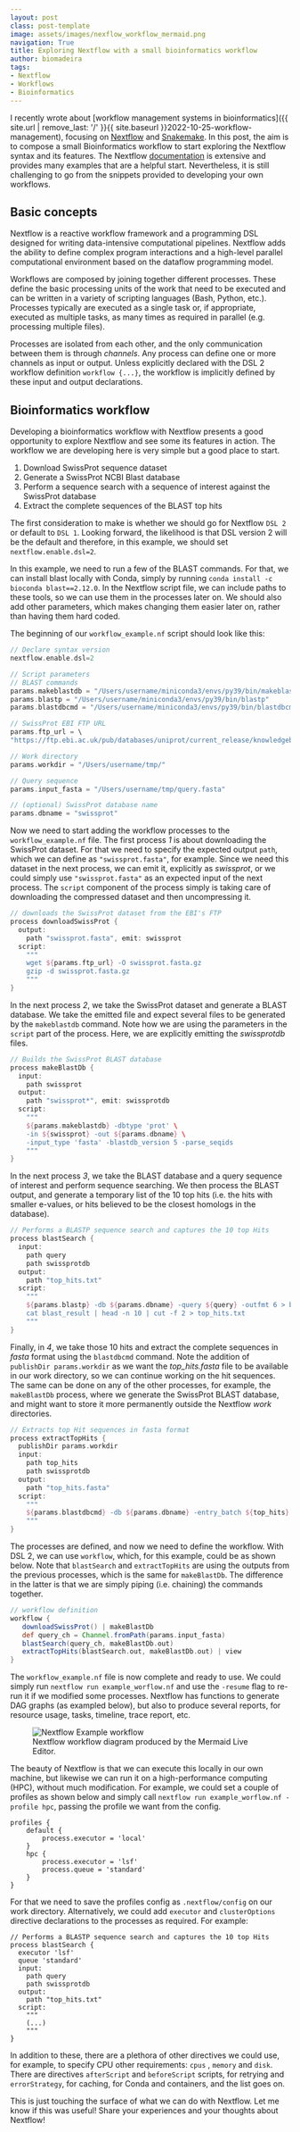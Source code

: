 ```yaml
---
layout: post
class: post-template
image: assets/images/nexflow_workflow_mermaid.png
navigation: True
title: Exploring Nextflow with a small bioinformatics workflow
author: biomadeira
tags:
- Nextflow
- Workflows
- Bioinformatics
---
```


I recently wrote about 
[workflow management systems in bioinformatics]({{ site.url | remove_last: '/' }}{{ site.baseurl }}2022-10-25-workflow-management),
focusing on [Nextflow](https://www.nextflow.io/) and [Snakemake](https://snakemake.readthedocs.io/en/stable/). 
In this post, the aim is to compose a small Bioinformatics workflow to start exploring
the Nextflow syntax and its features. 
The Nextflow [documentation](https://www.nextflow.io/docs/latest/index.html) 
is extensive and provides many examples that are a helpful start.
Nevertheless, it is still challenging to go from the snippets provided to developing your own workflows.

## Basic concepts

Nextflow is a reactive workflow framework and a programming DSL designed for writing data-intensive computational
pipelines. Nextflow adds the ability to define complex program interactions and a high-level parallel 
computational environment based on the dataflow programming model.

Workflows are composed by joining together different processes. 
These define the basic processing units of the work that need to be executed and can be written in a variety of
scripting languages (Bash, Python, etc.). 
Processes typically are executed as a single task or, if appropriate,
executed as multiple tasks, as many times as required in parallel
(e.g. processing multiple files).

Processes are isolated from each other, and the only communication between them is through *channels*.
Any process can define one or more channels as input or output.
Unless explicitly declared with the DSL 2 workflow definition `workflow {...}`, 
the workflow is implicitly defined by these input and output declarations.

## Bioinformatics workflow

Developing a bioinformatics workflow with Nextflow presents a good opportunity to
explore Nextflow and see some its features in action.
The workflow we are developing here is very simple but a good place to start.

1. Download SwissProt sequence dataset
2. Generate a SwissProt NCBI Blast database
3. Perform a sequence search with a sequence of interest against the SwissProt database
4. Extract the complete sequences of the BLAST top hits

The first consideration to make is whether we should go for Nextflow `DSL 2` or default to `DSL 1`.
Looking forward, the likelihood is that DSL version 2 will be the default and therefore, in this example, we should 
set `nextflow.enable.dsl=2`. 

In this example, we need to run a few of the BLAST commands. For that, we can install blast locally with Conda, 
simply by running `conda install -c bioconda blast==2.12.0`. 
In the Nextflow script file, we can include paths to these 
tools, so we can use them in the processes later on. We should also add other parameters, 
which makes changing them easier later on, rather than having them hard coded.

The beginning of our `workflow_example.nf` script should look like this:

```groovy
// Declare syntax version
nextflow.enable.dsl=2

// Script parameters
// BLAST commands
params.makeblastdb = "/Users/username/miniconda3/envs/py39/bin/makeblastdb"
params.blastp = "/Users/username/miniconda3/envs/py39/bin/blastp"
params.blastdbcmd = "/Users/username/miniconda3/envs/py39/bin/blastdbcmd"

// SwissProt EBI FTP URL
params.ftp_url = \
"https://ftp.ebi.ac.uk/pub/databases/uniprot/current_release/knowledgebase/complete/uniprot_sprot.fasta.gz"

// Work directory
params.workdir = "/Users/username/tmp/"

// Query sequence
params.input_fasta = "/Users/username/tmp/query.fasta"

// (optional) SwissProt database name
params.dbname = "swissprot"
```

Now we need to start adding the workflow processes to the `workflow_example.nf` file. 
The first process *1* is about downloading the SwissProt dataset. For that we need to specify the 
expected output `path`, which we can define as `"swissprot.fasta"`, for example. 
Since we need this dataset in the next process, we can emit it, explicitly as *swissprot*, or we could 
simply use `"swissprot.fasta"` as an expected input of the next process. The `script` component of the process
simply is taking care of downloading the compressed dataset and then uncompressing it.

```groovy
// downloads the SwissProt dataset from the EBI's FTP
process downloadSwissProt {
  output:
    path "swissprot.fasta", emit: swissprot
  script:
    """
    wget ${params.ftp_url} -O swissprot.fasta.gz
    gzip -d swissprot.fasta.gz
    """
}
```

In the next process *2*, we take the SwissProt dataset and generate a BLAST database. We take the emitted file and 
expect several files to be generated by the `makeblastdb` command. Note how we are using the parameters in the 
`script` part of the process. Here, we are explicitly emitting the *swissprotdb* files.

```groovy
// Builds the SwissProt BLAST database
process makeBlastDb {
  input:
    path swissprot
  output:
    path "swissprot*", emit: swissprotdb
  script:
    """
    ${params.makeblastdb} -dbtype 'prot' \
    -in ${swissprot} -out ${params.dbname} \
    -input_type 'fasta' -blastdb_version 5 -parse_seqids
    """
}
```

In the next process *3*, we take the BLAST database and a query sequence of interest and perform sequence searching.
We then process the BLAST output, and generate a temporary list of the 10 top hits (i.e. the hits with smaller e-values,
or hits believed to be the closest homologs in the database).

```groovy
// Performs a BLASTP sequence search and captures the 10 top Hits
process blastSearch {
  input:
    path query
    path swissprotdb
  output:
    path "top_hits.txt"
  script:
    """
    ${params.blastp} -db ${params.dbname} -query ${query} -outfmt 6 > blast_result
    cat blast_result | head -n 10 | cut -f 2 > top_hits.txt
    """
}
```

Finally, in *4*, we take those 10 hits and extract the complete sequences in *fasta* format using the `blastdbcmd`
command. Note the addition of `publishDir params.workdir` as we want the *top_hits.fasta* file to be available 
in our work directory, so we can continue working on the hit sequences. The same can be done on any of the 
other processes, for example, the `makeBlastDb` process, where we generate the SwissProt BLAST database, and 
might want to store it more permanently outside the Nextflow *work* directories.

```groovy
// Extracts top Hit sequences in fasta format
process extractTopHits {
  publishDir params.workdir
  input:
    path top_hits
    path swissprotdb
  output:
    path "top_hits.fasta"
  script:
    """
    ${params.blastdbcmd} -db ${params.dbname} -entry_batch ${top_hits} > top_hits.fasta
    """
}
```

The processes are defined, and now we need to define the workflow. With DSL 2, we can use `workflow`, which, for this
example, could be as shown below. Note that `blastSearch` and `extractTopHits` are using the outputs from the 
previous processes, which is the same for `makeBlastDb`. The difference in the latter is that we are simply 
piping (i.e. chaining) the commands together. 

```groovy
// workflow definition
workflow {
   downloadSwissProt() | makeBlastDb
   def query_ch = Channel.fromPath(params.input_fasta)
   blastSearch(query_ch, makeBlastDb.out)
   extractTopHits(blastSearch.out, makeBlastDb.out) | view
}
```

The `workflow_example.nf` file is now complete and ready to use. We could simply run
`nextflow run example_worflow.nf` and use the `-resume` flag to re-run it if we modified some processes.
Nextflow has functions to generate DAG graphs (as exampled below), but also to produce several reports,
for resource usage, tasks, timeline, trace report, etc.

<figure class="kg-card kg-image-card kg-width-wide kg-card-hascaption">
    <img src="assets/images/nexflow_workflow_mermaid.png" class="kg-image" alt="Nextflow Example workflow">
    <figcaption>Nextflow workflow diagram produced by the Mermaid Live Editor.</figcaption>
</figure>

The beauty of Nextflow is that we can execute this locally in our own machine, but likewise we can run it on a
high-performance computing (HPC), without much modification. 
For example, we could set a couple of profiles as shown below and simply call
`nextflow run example_worflow.nf -profile hpc`, passing the profile we want from the config.

```config
profiles {
    default {
        process.executor = 'local'
    }
    hpc {
        process.executor = 'lsf'
        process.queue = 'standard'
    }
}
```

For that we need to save the profiles config as `.nextflow/config` on our work directory.
Alternatively, we could add `executor` and `clusterOptions` directive declarations to the processes as required. 
For example:

```shell
// Performs a BLASTP sequence search and captures the 10 top Hits
process blastSearch {
  executor 'lsf'
  queue 'standard'
  input:
    path query
    path swissprotdb
  output:
    path "top_hits.txt"
  script:
    """
    (...)
    """
}
```

In addition to these, there are a plethora of other directives we could use, for example, to specify
CPU other requirements: `cpus` , `memory` and `disk`. 
There are directives `afterScript` and `beforeScript` scripts,
for retrying and `errorStrategy`, for caching, for Conda and containers, and the list goes on.

This is just touching the surface of what we can do with Nextflow. 
Let me know if this was useful! 
Share your experiences and your thoughts about Nextflow!
